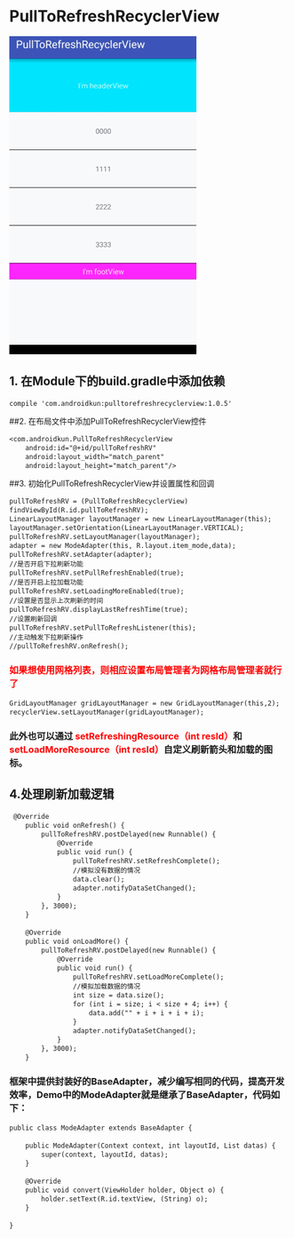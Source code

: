 # PullToRefreshRecyclerView
![image](https://github.com/AndroidKun/PullToRefreshRecyclerView/blob/master/gif/GIF.gif)   

## 1. 在Module下的build.gradle中添加依赖
   
    compile 'com.androidkun:pulltorefreshrecyclerview:1.0.5'
   
##2. 在布局文件中添加PullToRefreshRecyclerView控件
   
    <com.androidkun.PullToRefreshRecyclerView
        android:id="@+id/pullToRefreshRV"
        android:layout_width="match_parent"
        android:layout_height="match_parent"/>
     
##3. 初始化PullToRefreshRecyclerView并设置属性和回调

    pullToRefreshRV = (PullToRefreshRecyclerView) findViewById(R.id.pullToRefreshRV);
    LinearLayoutManager layoutManager = new LinearLayoutManager(this);
    layoutManager.setOrientation(LinearLayoutManager.VERTICAL);
    pullToRefreshRV.setLayoutManager(layoutManager);
    adapter = new ModeAdapter(this, R.layout.item_mode,data);
    pullToRefreshRV.setAdapter(adapter);
    //是否开启下拉刷新功能
    pullToRefreshRV.setPullRefreshEnabled(true);
    //是否开启上拉加载功能
    pullToRefreshRV.setLoadingMoreEnabled(true);
    //设置是否显示上次刷新的时间
    pullToRefreshRV.displayLastRefreshTime(true);
    //设置刷新回调
    pullToRefreshRV.setPullToRefreshListener(this);
    //主动触发下拉刷新操作
    //pullToRefreshRV.onRefresh();
     
### <font color=#f00>如果想使用网格列表，则相应设置布局管理者为网格布局管理者就行了</font>
     
    GridLayoutManager gridLayoutManager = new GridLayoutManager(this,2);
    recyclerView.setLayoutManager(gridLayoutManager);
     
### 此外也可以通过 <font color=#f00>setRefreshingResource（int resId）</font>和<font color=#f00>setLoadMoreResource（int resId）</font>自定义刷新箭头和加载的图标。

## 4.处理刷新加载逻辑

```
 @Override
    public void onRefresh() {
        pullToRefreshRV.postDelayed(new Runnable() {
            @Override
            public void run() {
                pullToRefreshRV.setRefreshComplete();
                //模拟没有数据的情况
                data.clear();
                adapter.notifyDataSetChanged();
            }
        }, 3000);
    }

    @Override
    public void onLoadMore() {
        pullToRefreshRV.postDelayed(new Runnable() {
            @Override
            public void run() {
                pullToRefreshRV.setLoadMoreComplete();
                //模拟加载数据的情况
                int size = data.size();
                for (int i = size; i < size + 4; i++) {
                    data.add("" + i + i + i + i);
                }
                adapter.notifyDataSetChanged();
            }
        }, 3000);
    }
```

### 框架中提供封装好的BaseAdapter，减少编写相同的代码，提高开发效率，Demo中的ModeAdapter就是继承了BaseAdapter，代码如下：

```
public class ModeAdapter extends BaseAdapter {

    public ModeAdapter(Context context, int layoutId, List datas) {
        super(context, layoutId, datas);
    }

    @Override
    public void convert(ViewHolder holder, Object o) {
        holder.setText(R.id.textView, (String) o);
    }

}
```
 
 
    
  
